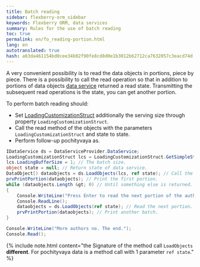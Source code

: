 ```yaml
--- 
title: Batch reading 
sidebar: flexberry-orm_sidebar 
keywords: Flexberry ORM, data services 
summary: Rules for the use of batch reading 
toc: true 
permalink: en/fo_reading-portion.html 
lang: en 
autotranslated: true 
hash: a63da461154bd0cee34b02f90fe8cd8d0e1b3012b62712ca7632057c3eacd74d 
--- 
```


A very convenient possibility is to read the data objects in portions, piece by piece. There is a possibility to call the read operation so that in addition to portions of data objects [data service](fo_data-service.html) returned a read state. Transmitting the subsequent read operations is the state, you can get another portion. 

To perform batch reading should: 

* Set [LoadingCustomizationStruct](fo_loading-customization-struct.html) additionally the serving size through property `LoadingCustomizationStruct`. 
* Call the read method of the objects with the parameters `LoadingCustomizationStruct` and state to state. 
* Perform follow-up pochityvaya as. 

``` csharp
IDataService ds = DataServiceProvider.DataService;
LoadingCustomizationStruct lcs = LoadingCustomizationStruct.GetSimpleStruct(typeof(Автор), Автор.Views.Главное);					
lcs.LoadingBufferSize = 1; // The batch size. 
object state = null; // Return state of data service. 
DataObject[) dataobjects = ds.LoadObjects(lcs, ref state); // Call the service data state is remembered. 
prvPrintPortion(dataobjects); // Print the first portion. 
while (dataobjects.Length &gt; 0) // Until something else is returned. 
{
	Console.WriteLine("Press Enter to read the next portion of the authors.");
	Console.ReadLine();
	dataobjects = ds.LoadObjects(ref state); // Read the next portion. Lcs already do not share. 
	prvPrintPortion(dataobjects); // Print another batch. 
} 

Console.WriteLine("More authors no. The end.");
Console.Read();
``` 

{% include note.html content="the Signature of the method call `LoadObjects` __different__. For pochityvaya data is a method call with 1 parameter `ref state`." %} 



